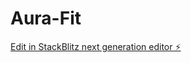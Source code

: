 # Aura-Fit

[Edit in StackBlitz next generation editor ⚡️](https://stackblitz.com/~/github.com/ntpxxz/Aura-Fit)